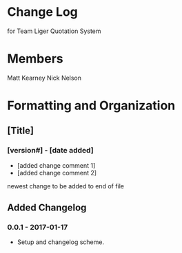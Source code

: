 # Change Log
for Team Liger Quotation System

# Members
Matt Kearney
Nick Nelson

# Formatting and Organization

## [Title]
### [version#] - [date added]
- [added change comment 1]
- [added change comment 2]

newest change to be added to end of file

## Added Changelog 
### 0.0.1 - 2017-01-17
- Setup and changelog scheme.
